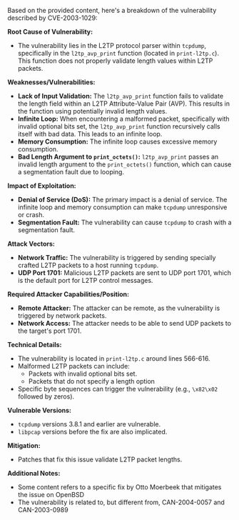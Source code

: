 Based on the provided content, here's a breakdown of the vulnerability described by CVE-2003-1029:

**Root Cause of Vulnerability:**

- The vulnerability lies in the L2TP protocol parser within `tcpdump`, specifically in the `l2tp_avp_print` function (located in `print-l2tp.c`). This function does not properly validate length values within L2TP packets.

**Weaknesses/Vulnerabilities:**

- **Lack of Input Validation:** The `l2tp_avp_print` function fails to validate the length field within an L2TP Attribute-Value Pair (AVP). This results in the function using potentially invalid length values.
- **Infinite Loop:** When encountering a malformed packet, specifically with invalid optional bits set, the `l2tp_avp_print` function recursively calls itself with bad data. This leads to an infinite loop.
- **Memory Consumption:** The infinite loop causes excessive memory consumption.
- **Bad Length Argument to `print_octets()`:**  `l2tp_avp_print` passes an invalid length argument to the `print_octets()` function, which can cause a segmentation fault due to looping.

**Impact of Exploitation:**

- **Denial of Service (DoS):** The primary impact is a denial of service. The infinite loop and memory consumption can make `tcpdump` unresponsive or crash.
- **Segmentation Fault:** The vulnerability can cause `tcpdump` to crash with a segmentation fault.

**Attack Vectors:**

- **Network Traffic:** The vulnerability is triggered by sending specially crafted L2TP packets to a host running `tcpdump`.
- **UDP Port 1701:** Malicious L2TP packets are sent to UDP port 1701, which is the default port for L2TP control messages.

**Required Attacker Capabilities/Position:**

- **Remote Attacker:** The attacker can be remote, as the vulnerability is triggered by network packets.
- **Network Access:** The attacker needs to be able to send UDP packets to the target's port 1701.

**Technical Details:**

- The vulnerability is located in `print-l2tp.c` around lines 566-616.
- Malformed L2TP packets can include:
    - Packets with invalid optional bits set.
    - Packets that do not specify a length option
- Specific byte sequences can trigger the vulnerability (e.g., `\x82\x02` followed by zeros).

**Vulnerable Versions:**

- `tcpdump` versions 3.8.1 and earlier are vulnerable.
- `libpcap` versions before the fix are also implicated.

**Mitigation:**
- Patches that fix this issue validate L2TP packet lengths.

**Additional Notes:**
- Some content refers to a specific fix by Otto Moerbeek that mitigates the issue on OpenBSD
- The vulnerability is related to, but different from, CAN-2004-0057 and CAN-2003-0989